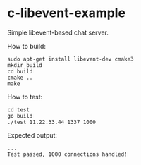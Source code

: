 # c-libevent-example

Simple libevent-based chat server.

How to build:

```
sudo apt-get install libevent-dev cmake3
mkdir build
cd build
cmake ..
make
```

How to test:

```
cd test
go build
./test 11.22.33.44 1337 1000
```

Expected output:

```
...
Test passed, 1000 connections handled!
```
